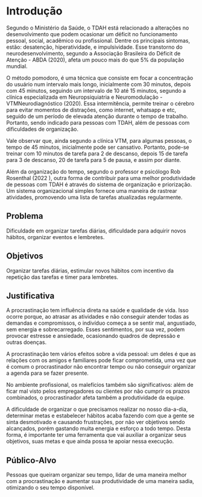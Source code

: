 # Introdução

Segundo o Ministério da Saúde, o TDAH está relacionado a alterações no desenvolvimento que podem ocasionar um déficit no funcionamento pessoal, social, acadêmico ou profissional. Dentre os principais sintomas, estão: desatenção, hiperatividade, e impulsividade. Esse transtorno do neurodesenvolvimento, segundo a Associação Brasileira do Déficit de Atenção - ABDA (2020), afeta um pouco mais do que 5% da população mundial.

O método pomodoro, é uma técnica que consiste em focar a concentração do usuário num intervalo mais longo, inicialmente com 30 minutos, depois com 45 minutos, seguindo um intervalo de 10 até 15 minutos, segundo a clínica especializada em Neuropsiquiatria e Neuromodulação - VTMNeurodiagnóstico (2020). Essa intermitência, permite treinar o cérebro para evitar momentos de distrações, como internet, whatsapp e etc, seguido de um período de elevada atenção durante o tempo de trabalho. Portanto, sendo indicado para pessoas com TDAH, além de pessoas com dificuldades de organização.

Vale observar que, ainda segundo a clínica VTM, para algumas pessoas, o tempo de 45 minutos, inicialmente pode ser cansativo. Portanto, pode-se treinar com 10 minutos de tarefa para 2 de descanso, depois 15 de tarefa para 3 de descanso, 20 de tarefa para 5 de pausa, e assim por diante.

Além da organização do tempo, segundo o professor e psicólogo Rob Rosenthal (2022 ), outra forma de contribuir para uma melhor produtividade de pessoas com TDAH é através do sistema de organização e priorização. Um sistema organizacional simples fornece uma maneira de rastrear atividades, promovendo uma lista de tarefas atualizadas regularmente.

## Problema

Dificuldade em organizar tarefas diárias, dificuldade para adquirir novos hábitos,
organizar eventos e lembretes.

## Objetivos

Organizar tarefas diárias, estimular novos hábitos com incentivo da repetição das tarefas e timer para lembretes.

## Justificativa

A procrastinação tem influência direta na saúde e qualidade de vida. Isso ocorre porque, ao atrasar as atividades e não conseguir atender todas as demandas e compromissos, o indivíduo começa a se sentir mal, angustiado, sem energia e sobrecarregado. Esses sentimentos, por sua vez, podem provocar estresse e ansiedade, ocasionando quadros de depressão e outras doenças.

A procrastinação tem vários efeitos sobre a vida pessoal: um deles é que as relações com os amigos e familiares pode ficar comprometida, uma vez que é comum o procrastinador não encontrar tempo ou não conseguir organizar a agenda para se fazer presente.

No ambiente profissional, os malefícios também são significativos: além de ficar mal visto pelos empregadores ou clientes por não cumprir os prazos combinados, o procrastinador afeta também a produtividade da equipe. 

A dificuldade de organizar o que precisamos realizar no nosso dia-a-dia, determinar metas e estabelecer hábitos acaba fazendo com que a gente se sinta desmotivado e causando frustrações, por não ver objetivos sendo alcançados, porém gastando muita energia e esforço a todo tempo. Desta forma, é importante ter uma ferramenta que vai auxiliar a organizar seus objetivos, suas metas e que ainda possa te apoiar nessa execução.

## Público-Alvo

Pessoas que queiram organizar seu tempo, lidar de uma maneira melhor com a procrastinação e aumentar sua produtividade de uma maneira sadia, otimizando o seu tempo disponível.
